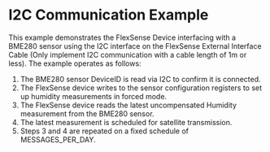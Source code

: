 # I2C Communication Example

This example demonstrates the FlexSense Device interfacing with a BME280 sensor using the I2C interface on the FlexSense External Interface Cable (Only implement I2C communication with a cable length of 1m or less). The example operates as follows:

1. The BME280 sensor DeviceID is read via I2C to confirm it is connected.
2. The FlexSense device writes to the sensor configuration registers to set up humidity measurements in forced mode.
3. The FlexSense device reads the latest uncompensated Humidity measurement from the BME280 sensor.
4. The latest measurement is scheduled for satellite transmission.
5. Steps 3 and 4 are repeated on a fixed schedule of MESSAGES_PER_DAY.
